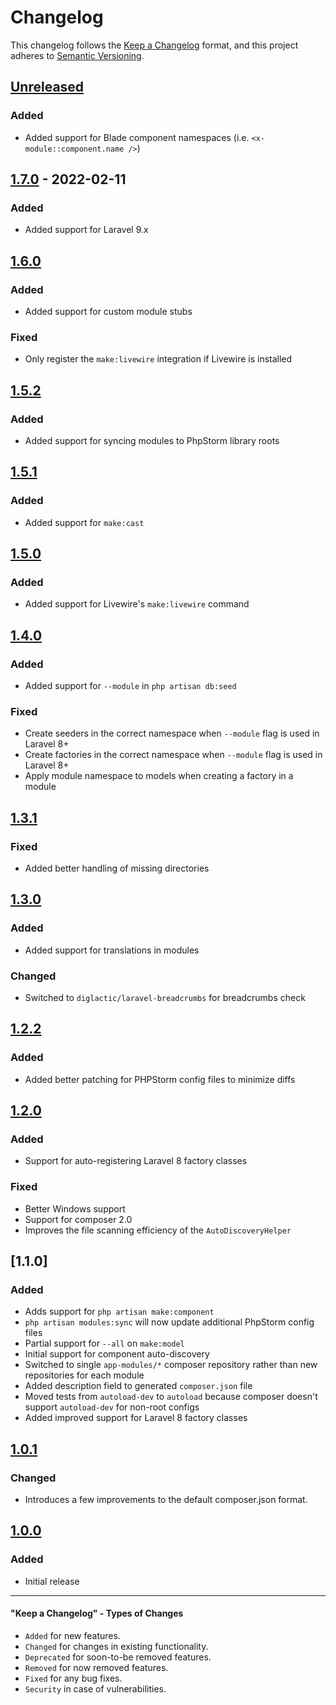 # Changelog

This changelog follows the [Keep a Changelog](https://keepachangelog.com/en/1.0.0/) format,
and this project adheres to [Semantic Versioning](https://semver.org/spec/v2.0.0.html).

## [Unreleased]

### Added

- Added support for Blade component namespaces (i.e. `<x-module::component.name />`)

## [1.7.0] - 2022-02-11

### Added

-   Added support for Laravel 9.x

## [1.6.0]

### Added

-   Added support for custom module stubs

### Fixed

-   Only  register the `make:livewire` integration if Livewire is installed

## [1.5.2]

### Added

-   Added support for syncing modules to PhpStorm library roots

## [1.5.1]

### Added

-   Added support for `make:cast`

## [1.5.0]

### Added

-   Added support for Livewire's `make:livewire` command

## [1.4.0]

### Added

-   Added support for `--module` in `php artisan db:seed`

### Fixed

-   Create seeders in the correct namespace when `--module` flag is used in Laravel 8+
-   Create factories in the correct namespace when `--module` flag is used in Laravel 8+
-   Apply module namespace to models when creating a factory in a module

## [1.3.1]

### Fixed

-   Added better handling of missing directories

## [1.3.0]

### Added

-   Added support for translations in modules

### Changed

-   Switched to `diglactic/laravel-breadcrumbs` for breadcrumbs check

## [1.2.2]

### Added

-   Added better patching for PHPStorm config files to minimize diffs

## [1.2.0]

### Added

-   Support for auto-registering Laravel 8 factory classes

### Fixed

-   Better Windows support
-   Support for composer 2.0
-   Improves the file scanning efficiency of the `AutoDiscoveryHelper`

## [1.1.0]

### Added

-   Adds support for `php artisan make:component`
-   `php artisan modules:sync` will now update additional PhpStorm config files
-   Partial support for `--all` on `make:model`
-   Initial support for component auto-discovery
-   Switched to single `app-modules/*` composer repository rather than new repositories for each module
-   Added description field to generated `composer.json` file
-   Moved tests from `autoload-dev` to `autoload` because composer doesn't support 
    `autoload-dev` for non-root configs
-   Added improved support for Laravel 8 factory classes  

## [1.0.1]

### Changed

-   Introduces a few improvements to the default composer.json format.

## [1.0.0]

### Added

-   Initial release

* * *

#### "Keep a Changelog" - Types of Changes

-   `Added` for new features.
-   `Changed` for changes in existing functionality.
-   `Deprecated` for soon-to-be removed features.
-   `Removed` for now removed features.
-   `Fixed` for any bug fixes.
-   `Security` in case of vulnerabilities.

[Unreleased]: https://github.com/InterNACHI/modular/compare/1.7.0...HEAD

[1.7.0]: https://github.com/InterNACHI/modular/compare/1.6.0...1.7.0

[1.6.0]: https://github.com/InterNACHI/modular/compare/1.5.2...1.6.0

[1.5.2]: https://github.com/InterNACHI/modular/compare/1.5.1...1.5.2

[1.5.1]: https://github.com/InterNACHI/modular/compare/1.5.0...1.5.1

[1.5.0]: https://github.com/InterNACHI/modular/compare/1.4.0...1.5.0

[1.4.0]: https://github.com/InterNACHI/modular/compare/1.3.1...1.4.0

[1.3.1]: https://github.com/InterNACHI/modular/compare/1.3.0...1.3.1

[1.3.0]: https://github.com/InterNACHI/modular/compare/1.2.2...1.3.0

[1.2.2]: https://github.com/InterNACHI/modular/compare/1.2.1...1.2.2

[1.2.1]: https://github.com/InterNACHI/modular/compare/1.2.0...1.2.1

[1.2.0]: https://github.com/InterNACHI/modular/compare/1.1.0...1.2.0

[1.0.1]: https://github.com/InterNACHI/modular/compare/1.0.1...1.1.0

[1.0.1]: https://github.com/InterNACHI/modular/compare/1.0.0...1.0.1

[1.0.0]: https://github.com/InterNACHI/modular/releases/tag/1.0.0
